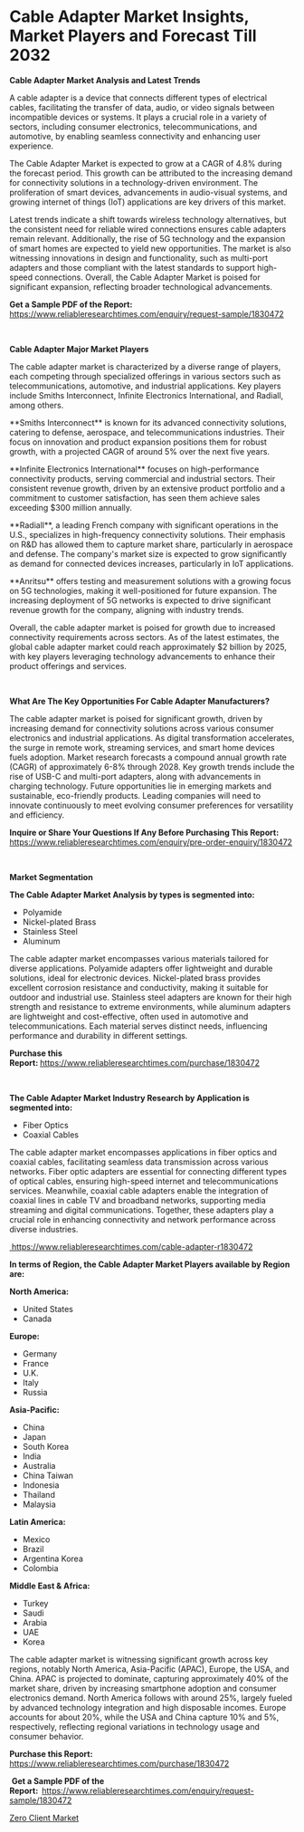 <p><h1>Cable Adapter Market Insights, Market Players and Forecast Till 2032</h1></p><p><strong>Cable Adapter Market Analysis and Latest Trends</strong></p>
<p><p>A cable adapter is a device that connects different types of electrical cables, facilitating the transfer of data, audio, or video signals between incompatible devices or systems. It plays a crucial role in a variety of sectors, including consumer electronics, telecommunications, and automotive, by enabling seamless connectivity and enhancing user experience.</p><p>The Cable Adapter Market is expected to grow at a CAGR of 4.8% during the forecast period. This growth can be attributed to the increasing demand for connectivity solutions in a technology-driven environment. The proliferation of smart devices, advancements in audio-visual systems, and growing internet of things (IoT) applications are key drivers of this market.</p><p>Latest trends indicate a shift towards wireless technology alternatives, but the consistent need for reliable wired connections ensures cable adapters remain relevant. Additionally, the rise of 5G technology and the expansion of smart homes are expected to yield new opportunities. The market is also witnessing innovations in design and functionality, such as multi-port adapters and those compliant with the latest standards to support high-speed connections. Overall, the Cable Adapter Market is poised for significant expansion, reflecting broader technological advancements.</p></p>
<p><strong>Get a Sample PDF of the Report:&nbsp;</strong> <a href="https://www.reliableresearchtimes.com/enquiry/request-sample/1830472?utm_campaign=2722&utm_medium=2&utm_source=Github&utm_content=ia&utm_term=06042025&utm_id=cable-adapter">https://www.reliableresearchtimes.com/enquiry/request-sample/1830472</a></p>
<p>&nbsp;</p>
<p><strong>Cable Adapter Major Market Players</strong></p>
<p><p>The cable adapter market is characterized by a diverse range of players, each competing through specialized offerings in various sectors such as telecommunications, automotive, and industrial applications. Key players include Smiths Interconnect, Infinite Electronics International, and Radiall, among others. </p><p>**Smiths Interconnect** is known for its advanced connectivity solutions, catering to defense, aerospace, and telecommunications industries. Their focus on innovation and product expansion positions them for robust growth, with a projected CAGR of around 5% over the next five years.</p><p>**Infinite Electronics International** focuses on high-performance connectivity products, serving commercial and industrial sectors. Their consistent revenue growth, driven by an extensive product portfolio and a commitment to customer satisfaction, has seen them achieve sales exceeding $300 million annually.</p><p>**Radiall**, a leading French company with significant operations in the U.S., specializes in high-frequency connectivity solutions. Their emphasis on R&D has allowed them to capture market share, particularly in aerospace and defense. The company's market size is expected to grow significantly as demand for connected devices increases, particularly in IoT applications.</p><p>**Anritsu** offers testing and measurement solutions with a growing focus on 5G technologies, making it well-positioned for future expansion. The increasing deployment of 5G networks is expected to drive significant revenue growth for the company, aligning with industry trends.</p><p>Overall, the cable adapter market is poised for growth due to increased connectivity requirements across sectors. As of the latest estimates, the global cable adapter market could reach approximately $2 billion by 2025, with key players leveraging technology advancements to enhance their product offerings and services.</p></p>
<p>&nbsp;</p>
<p><strong>What Are The Key Opportunities For Cable Adapter Manufacturers?</strong></p>
<p><p>The cable adapter market is poised for significant growth, driven by increasing demand for connectivity solutions across various consumer electronics and industrial applications. As digital transformation accelerates, the surge in remote work, streaming services, and smart home devices fuels adoption. Market research forecasts a compound annual growth rate (CAGR) of approximately 6-8% through 2028. Key growth trends include the rise of USB-C and multi-port adapters, along with advancements in charging technology. Future opportunities lie in emerging markets and sustainable, eco-friendly products. Leading companies will need to innovate continuously to meet evolving consumer preferences for versatility and efficiency.</p></p>
<p><strong>Inquire or Share Your Questions If Any Before Purchasing This Report:</strong> <a href="https://www.reliableresearchtimes.com/enquiry/pre-order-enquiry/1830472?utm_campaign=2722&utm_medium=2&utm_source=Github&utm_content=ia&utm_term=06042025&utm_id=cable-adapter">https://www.reliableresearchtimes.com/enquiry/pre-order-enquiry/1830472</a></p>
<p>&nbsp;</p>
<p><strong>Market Segmentation</strong></p>
<p><strong>The Cable Adapter Market Analysis by types is segmented into:</strong></p>
<p><ul><li>Polyamide</li><li>Nickel-plated Brass</li><li>Stainless Steel</li><li>Aluminum</li></ul></p>
<p><p>The cable adapter market encompasses various materials tailored for diverse applications. Polyamide adapters offer lightweight and durable solutions, ideal for electronic devices. Nickel-plated brass provides excellent corrosion resistance and conductivity, making it suitable for outdoor and industrial use. Stainless steel adapters are known for their high strength and resistance to extreme environments, while aluminum adapters are lightweight and cost-effective, often used in automotive and telecommunications. Each material serves distinct needs, influencing performance and durability in different settings.</p></p>
<p><strong>Purchase this Report:&nbsp;</strong><a href="https://www.reliableresearchtimes.com/purchase/1830472?utm_campaign=2722&utm_medium=2&utm_source=Github&utm_content=ia&utm_term=06042025&utm_id=cable-adapter">https://www.reliableresearchtimes.com/purchase/1830472</a></p>
<p>&nbsp;</p>
<p><strong>The Cable Adapter Market Industry Research by Application is segmented into:</strong></p>
<p><ul><li>Fiber Optics</li><li>Coaxial Cables</li></ul></p>
<p><p>The cable adapter market encompasses applications in fiber optics and coaxial cables, facilitating seamless data transmission across various networks. Fiber optic adapters are essential for connecting different types of optical cables, ensuring high-speed internet and telecommunications services. Meanwhile, coaxial cable adapters enable the integration of coaxial lines in cable TV and broadband networks, supporting media streaming and digital communications. Together, these adapters play a crucial role in enhancing connectivity and network performance across diverse industries.</p></p>
<p><a href="https://www.reliableresearchtimes.com/cable-adapter-r1830472?utm_campaign=2722&utm_medium=2&utm_source=Github&utm_content=ia&utm_term=06042025&utm_id=cable-adapter">&nbsp;https://www.reliableresearchtimes.com/cable-adapter-r1830472</a></p>
<p><strong>In terms of Region, the Cable Adapter Market Players available by Region are:</strong></p>
<p>
    <p> <strong> North America: </strong>
        <ul>
            <li>United States</li>
            <li>Canada</li>
        </ul>
        </p> 
    <p> <strong> Europe: </strong>
        <ul>
            <li>Germany</li>
            <li>France</li>
            <li>U.K.</li>
            <li>Italy</li>
            <li>Russia</li>
        </ul>
        </p> 
    <p> <strong> Asia-Pacific: </strong>
        <ul>
            <li>China</li>
            <li>Japan</li>
            <li>South Korea</li>
            <li>India</li>
            <li>Australia</li>
            <li>China Taiwan</li>
            <li>Indonesia</li>
            <li>Thailand</li>
            <li>Malaysia</li>
        </ul>
        </p> 
    <p> <strong> Latin America: </strong>
        <ul>
            <li>Mexico</li>
            <li>Brazil</li>
            <li>Argentina Korea</li>
            <li>Colombia</li>
        </ul>
        </p> 
    <p> <strong> Middle East & Africa: </strong>
        <ul>
            <li>Turkey</li>
            <li>Saudi</li>
            <li>Arabia</li>
            <li>UAE</li>
            <li>Korea</li>
        </ul>
    </p>
    </p>
<p><p>The cable adapter market is witnessing significant growth across key regions, notably North America, Asia-Pacific (APAC), Europe, the USA, and China. APAC is projected to dominate, capturing approximately 40% of the market share, driven by increasing smartphone adoption and consumer electronics demand. North America follows with around 25%, largely fueled by advanced technology integration and high disposable incomes. Europe accounts for about 20%, while the USA and China capture 10% and 5%, respectively, reflecting regional variations in technology usage and consumer behavior.</p></p>
<p><strong>Purchase this Report: </strong><a href="https://www.reliableresearchtimes.com/purchase/1830472?utm_campaign=2722&utm_medium=2&utm_source=Github&utm_content=ia&utm_term=06042025&utm_id=cable-adapter">https://www.reliableresearchtimes.com/purchase/1830472</a></p>
<p>&nbsp;<strong>Get a Sample PDF of the Report:&nbsp;&nbsp;</strong><a href="https://www.reliableresearchtimes.com/enquiry/request-sample/1830472?utm_campaign=2722&utm_medium=2&utm_source=Github&utm_content=ia&utm_term=06042025&utm_id=cable-adapter">https://www.reliableresearchtimes.com/enquiry/request-sample/1830472</a></p>
<p><strong></strong></p>
<p><p><a href="https://github.com/ezahdyre/Market-Research-Report-List-1/blob/main/zero-client-market.md?utm_campaign=2722&utm_medium=2&utm_source=Github&utm_content=ia&utm_term=06042025&utm_id=cable-adapter">Zero Client Market</a></p></p>